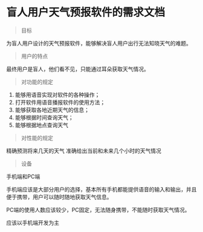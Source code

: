 # 盲人用户天气预报软件的需求文档 #
>目标

为盲人用户设计的天气预报软件，能够解决盲人用户出行无法知晓天气的难题。

>用户的特点

最终用户是盲人，他们看不见，只能通过耳朵获取天气情况。

>对功能的规定

1. 能够用语音实现对软件的各种操作；
2. 打开软件用语音播报软件的使用方法；
3. 能够获取各地近期天气的信息；
4. 能够根据时间查询天气；
5. 能够根据地点查询天气


>对性能的规定

精确预测将来几天的天气
准确给出当前和未来几个小时的天气情况

>设备

手机端和PC端

手机端应该是大部分用户的选择，基本所有手机都能提供语音的输入和输出，并且便于携带，用户可以随时随地获取天气信息。

PC端的使用人数应该较少，PC固定，无法随身携带，不能随时获取天气情况。

应该以手机端开发为主
